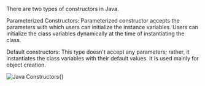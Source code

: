 There are two types of constructors in Java.

Parameterized Constructors: Parameterized constructor accepts the
parameters with which users can initialize the instance variables. Users
can initialize the class variables dynamically at the time of
instantiating the class.

Default constructors: This type doesn't accept any parameters; rather,
it instantiates the class variables with their default values. It is
used mainly for object creation.

![Java
Constructors](image28.png){}